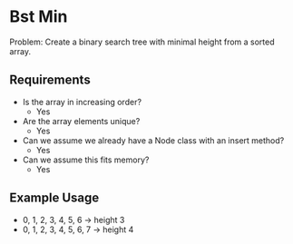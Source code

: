 # Bst Min

Problem: Create a binary search tree with minimal height from a sorted array.

## Requirements

- Is the array in increasing order?
  - Yes
- Are the array elements unique?
  - Yes
- Can we assume we already have a Node class with an insert method?
  - Yes
- Can we assume this fits memory?
  - Yes

## Example Usage

- 0, 1, 2, 3, 4, 5, 6 -> height 3
- 0, 1, 2, 3, 4, 5, 6, 7 -> height 4
